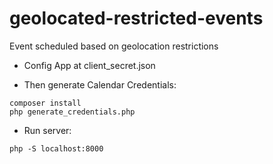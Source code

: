 # geolocated-restricted-events
Event scheduled based on geolocation restrictions

- Config App at client_secret.json 

- Then generate Calendar Credentials:
```
composer install
php generate_credentials.php 
```

- Run server:
```
php -S localhost:8000
```
